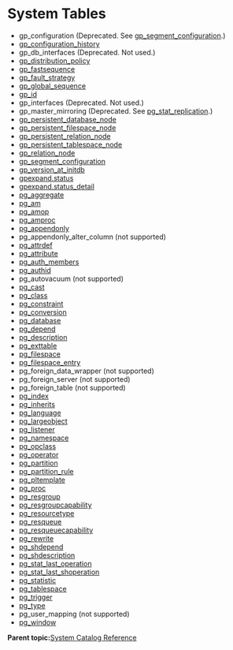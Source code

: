 # System Tables 

-   gp\_configuration \(Deprecated. See [gp\_segment\_configuration](gp_segment_configuration.html).\)
-   [gp\_configuration\_history](gp_configuration_history.html)
-   gp\_db\_interfaces \(Deprecated. Not used.\)
-   [gp\_distribution\_policy](gp_distribution_policy.html)
-   [gp\_fastsequence](gp_fastsequence.html)
-   [gp\_fault\_strategy](gp_fault_strategy.html)
-   [gp\_global\_sequence](gp_global_sequence.html)
-   [gp\_id](gp_id.html)
-   gp\_interfaces \(Deprecated. Not used.\)
-   gp\_master\_mirroring \(Deprecated. See [pg\_stat\_replication](pg_stat_replication.html).\)
-   [gp\_persistent\_database\_node](gp_persistent_database_node.html)
-   [gp\_persistent\_filespace\_node](gp_persistent_filespace_node.html)
-   [gp\_persistent\_relation\_node](gp_persistent_relation_node.html)
-   [gp\_persistent\_tablespace\_node](gp_persistent_tablespace_node.html)
-   [gp\_relation\_node](gp_relation_node.html)
-   [gp\_segment\_configuration](gp_segment_configuration.html)
-   [gp\_version\_at\_initdb](gp_version_at_initdb.html)
-   [gpexpand.status](gp_expansion_status.html)
-   [gpexpand.status\_detail](gp_expansion_tables.html)
-   [pg\_aggregate](pg_aggregate.html)
-   [pg\_am](pg_am.html)
-   [pg\_amop](pg_amop.html)
-   [pg\_amproc](pg_amproc.html)
-   [pg\_appendonly](pg_appendonly.html)
-   pg\_appendonly\_alter\_column \(not supported\)
-   [pg\_attrdef](pg_attrdef.html)
-   [pg\_attribute](pg_attribute.html)
-   [pg\_auth\_members](pg_auth_members.html)
-   [pg\_authid](pg_authid.html)
-   pg\_autovacuum \(not supported\)
-   [pg\_cast](pg_cast.html)
-   [pg\_class](pg_class.html)
-   [pg\_constraint](pg_constraint.html)
-   [pg\_conversion](pg_conversion.html)
-   [pg\_database](pg_database.html)
-   [pg\_depend](pg_depend.html)
-   [pg\_description](pg_description.html)
-   [pg\_exttable](pg_exttable.html)
-   [pg\_filespace](pg_filespace.html)
-   [pg\_filespace\_entry](pg_filespace_entry.html)
-   pg\_foreign\_data\_wrapper \(not supported\)
-   pg\_foreign\_server \(not supported\)
-   pg\_foreign\_table \(not supported\)
-   [pg\_index](pg_index.html)
-   [pg\_inherits](pg_inherits.html)
-   [pg\_language](pg_language.html)
-   [pg\_largeobject](pg_largeobject.html)
-   [pg\_listener](pg_listener.html)
-   [pg\_namespace](pg_namespace.html)
-   [pg\_opclass](pg_opclass.html)
-   [pg\_operator](pg_operator.html)
-   [pg\_partition](pg_partition.html)
-   [pg\_partition\_rule](pg_partition_rule.html)
-   [pg\_pltemplate](pg_pltemplate.html)
-   [pg\_proc](pg_proc.html)
-   [pg\_resgroup](pg_resgroup.html)
-   [pg\_resgroupcapability](pg_resgroupcapability.html)
-   [pg\_resourcetype](pg_resourcetype.html)
-   [pg\_resqueue](pg_resqueue.html)
-   [pg\_resqueuecapability](pg_resqueuecapability.html)
-   [pg\_rewrite](pg_rewrite.html)
-   [pg\_shdepend](pg_shdepend.html)
-   [pg\_shdescription](pg_shdescription.html)
-   [pg\_stat\_last\_operation](pg_stat_last_operation.html)
-   [pg\_stat\_last\_shoperation](pg_stat_last_shoperation.html)
-   [pg\_statistic](pg_statistic.html)
-   [pg\_tablespace](pg_tablespace.html)
-   [pg\_trigger](pg_trigger.html)
-   [pg\_type](pg_type.html)
-   pg\_user\_mapping \(not supported\)
-   [pg\_window](pg_window.html)

**Parent topic:**[System Catalog Reference](../system_catalogs/catalog_ref.html)

